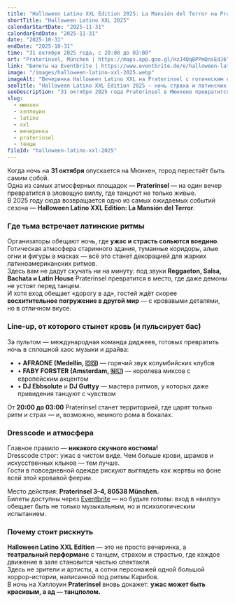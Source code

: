 ```yaml
---
title: "Halloween Latino XXL Edition 2025: La Mansión del Terror на Praterinsel"
shortTitle: "Halloween Latino XXL 2025"
calendarStartDate: "2025-11-31"
calendarEndDate: "2025-11-31"
date: "2025-10-31"
endDate: "2025-10-31"
time: "31 октября 2025 года, с 20:00 до 03:00"
ort: "Praterinsel, München | https://maps.app.goo.gl/HzJ4QqBPPmQnsEdJ6"
link: "Билеты на Eventbrite | https://www.eventbrite.de/e/halloween-latino-tickets-1742231353879"
image: "/images/halloween-latino-xxl-2025.webp"
imageAlt: "Вечеринка Halloween Latino XXL на Praterinsel с готическим светом и танцующими в костюмах"
seoTitle: "Halloween Latino XXL Edition 2025 — ночь страха и латинских ритмов в Мюнхене"
seoDescription: "31 октября 2025 года Praterinsel в Мюнхене превратится в La Mansión del Terror: латино-вечеринка Halloween Latino XXL с диджеями и костюмами ужаса."
slug:
  - мюнхен
  - хэллоуин
  - latino
  - xxl
  - вечеринка
  - praterinsel
  - танцы
fileId: "halloween-latino-xxl-2025"
---
```


Когда ночь на **31 октября** опускается на Мюнхен, город перестаёт быть самим собой.  
Одна из самых атмосферных площадок — **Praterinsel** — на один вечер превратится в зловещую виллу, где танцуют не только живые.  
В 2025 году сюда возвращается одно из самых ожидаемых событий сезона — **Halloween Latino XXL Edition: La Mansión del Terror**.

### Где тьма встречает латинские ритмы
Организаторы обещают ночь, где **ужас и страсть сольются воедино**.  
Готическая атмосфера старинного здания, туманные коридоры, алые огни и фигуры в масках — всё это станет декорацией для жарких латиноамериканских ритмов.  
Здесь вам не дадут скучать ни на минуту: под звуки **Reggaeton, Salsa, Bachata и Latin House** Praterinsel превратится в место, где даже демоны не устоят перед танцем.  
И хотя вход обещает «дорогу в ад», гостей ждёт скорее **восхитительное погружение в другой мир** — с кровавыми деталями, но в отличном вкусе.

### Line-up, от которого стынет кровь (и пульсирует бас)
За пультом — международная команда диджеев, готовых превратить ночь в сплошной хаос музыки и драйва:  
- • **AFRAONE (Medellín, 🇨🇴)** — горячий звук колумбийских клубов  
- • **FABY FORSTER (Amsterdam, 🇳🇱)** — королева миксов с европейским акцентом  
- • **DJ Ebbsolute** и **DJ Guttyy** — мастера ритмов, у которых даже привидения танцуют с чувством  

От **20:00 до 03:00** Praterinsel станет территорией, где царят только ритм и страх — и, возможно, немного рома в бокалах.

### Dresscode и атмосфера
Главное правило — **никакого скучного костюма!**  
Dresscode строг: ужас в чистом виде. Чем больше крови, шрамов и искусственных клыков — тем лучше.  
Гости в повседневной одежде рискуют выглядеть как жертвы на фоне всей этой кровавой феерии.

Место действия: **Praterinsel 3–4, 80538 München.**  
Билеты доступны через [Eventbrite](https://www.eventbrite.de/e/halloween-latino-tickets-1742231353879) — но будьте готовы: вход в «виллу» обещает быть не только музыкальным, но и психологическим испытанием.

### Почему стоит рискнуть
**Halloween Latino XXL Edition** — это не просто вечеринка, а **театральный перформанс** с танцем, страхом и страстью, где каждое движение в зале становится частью спектакля.  
Здесь не зрители и артисты, а сотни персонажей одной большой хоррор-истории, написанной под ритмы Карибов.  
В ночь на Хэллоуин **Praterinsel** вновь докажет: **ужас может быть красивым, а ад — танцполом.**
